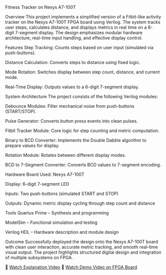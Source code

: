 Fitness Tracker on Nexys A7-100T

Overview
This project implements a simplified version of a Fitbit-like activity tracker on the Nexys A7-100T FPGA board using Verilog. The system tracks user steps, calculates distance, and displays metrics in real time on a 6-digit 7-segment display. The design emphasizes modular hardware architecture, real-time input handling, and effective display control.

Features
Step Tracking: Counts steps based on user input (simulated via push-buttons).

Distance Calculation: Converts steps to distance using fixed logic.

Mode Rotation: Switches display between step count, distance, and current mode.

Real-Time Display: Outputs values to a 6-digit 7-segment display.

System Architecture
The project consists of the following Verilog modules:

Debounce Modules: Filter mechanical noise from push-buttons (START/STOP).

Pulse Generator: Converts button press events into clean pulses.

Fitbit Tracker Module: Core logic for step counting and metric computation.

Binary to BCD Converter: Implements the Double Dabble algorithm to prepare values for display.

Rotation Module: Rotates between different display modes.

BCD to 7-Segment Converter: Converts BCD values to 7-segment encoding.

Hardware
Board Used: Nexys A7-100T

Display: 6-digit 7-segment LED

Inputs: Two push-buttons (simulated START and STOP)

Outputs: Dynamic metric display cycling through step count and distance

Tools
Quartus Prime – Synthesis and programming

ModelSim – Functional simulation and testing

Verilog HDL – Hardware description and module design

Outcome
Successfully deployed the design onto the Nexys A7-100T board with clean user interaction, accurate metric tracking, and smooth real-time visual output. The project highlights structured digital design and integration of multiple subsystems on FPGA.

🎥 [Watch Explanation Video](https://drive.google.com/file/d/1wQbRALDL-USc6IeVVzssgsk52rIvq4YW/view?usp=sharing)
🎥 [Watch Demo Video on FPGA Board](https://drive.google.com/file/d/1wQbRALDL-USc6IeVVzssgsk52rIvq4YW/view?usp=sharing)
